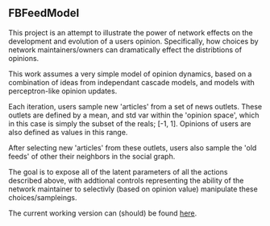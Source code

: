 ## FBFeedModel
This project is an attempt to illustrate the power of network effects on the development and evolution of a users opinion. Specifically, how choices by network maintainers/owners can dramatically effect the distribtions of opinions.

This work assumes a very simple model of opinion dynamics, based on a combination of ideas from independant cascade models, and models with perceptron-like opinion updates. 

Each iteration, users sample new 'articles' from a set of news outlets. These outlets are defined by a mean, and std var within the 'opinion space', which in this case is simply the subset of the reals; [-1, 1]. Opinions of users are also defined as values in this range. 

After selecting new 'articles' from these outlets, users also sample the 'old feeds' of other their neighbors in the social graph. 

The goal is to expose all of the latent parameters of all the actions described above, with addtional controls representing the ability of the network maintainer to selectivly (based on opinion value) manipulate these choices/sampleings. 

The current working version can (should) be found [here](https://www.poweriii.com/projects/fbfeed.html).